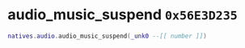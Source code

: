 # audio_music_suspend `0x56E3D235`

```lua
natives.audio.audio_music_suspend(_unk0 --[[ number ]])
```